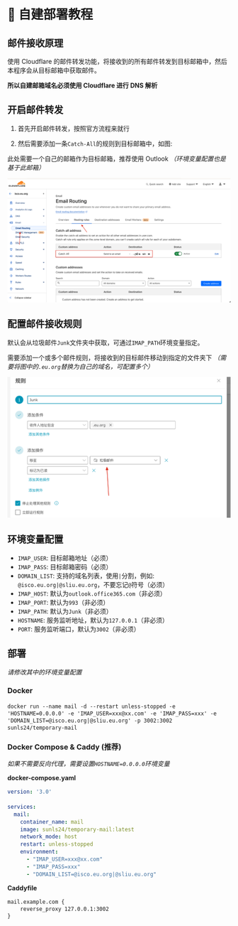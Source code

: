 # 🧰 自建部署教程

## 邮件接收原理

使用 Cloudflare 的邮件转发功能，将接收到的所有邮件转发到目标邮箱中，然后本程序会从目标邮箱中获取邮件。

**所以自建邮箱域名必须使用 Cloudflare 进行 DNS 解析**

## 开启邮件转发

1. 首先开启邮件转发，按照官方流程来就行

2. 然后需要添加一条`Catch-All`的规则到目标邮箱中，如图:

此处需要一个自己的邮箱作为目标邮箱，推荐使用 Outlook *（环境变量配置也是基于此邮箱）*

![email-routing.png](doc/email-routing.png)

## 配置邮件接收规则

默认会从垃圾邮件`Junk`文件夹中获取，可通过`IMAP_PATH`环境变量指定。

需要添加一个或多个邮件规则，将接收到的目标邮件移动到指定的文件夹下 *（需要将图中的`.eu.org`替换为自己的域名，可配置多个）*

![rule.png](doc/rule.png)

## 环境变量配置

- `IMAP_USER`: 目标邮箱地址（必须）
- `IMAP_PASS`: 目标邮箱密码（必须）
- `DOMAIN_LIST`: 支持的域名列表，使用`|`分割，例如: `@isco.eu.org|@sliu.eu.org`，不要忘记`@`符号（必须）
- `IMAP_HOST`: 默认为`outlook.office365.com`（非必须）
- `IMAP_PORT`: 默认为`993`（非必须）
- `IMAP_PATH`: 默认为`Junk`（非必须）
- `HOSTNAME`: 服务监听地址，默认为`127.0.0.1`（非必须）
- `PORT`: 服务监听端口，默认为`3002`（非必须）

## 部署

*请修改其中的环境变量配置*

### Docker

```shell
docker run --name mail -d --restart unless-stopped -e 'HOSTNAME=0.0.0.0' -e 'IMAP_USER=xxx@xx.com' -e 'IMAP_PASS=xxx' -e 'DOMAIN_LIST=@isco.eu.org|@sliu.eu.org' -p 3002:3002 sunls24/temporary-mail
```

### Docker Compose & Caddy (推荐)

*如果不需要反向代理，需要设置`HOSTNAME=0.0.0.0`环境变量*

**docker-compose.yaml**

```yaml
version: '3.0'

services:
  mail:
    container_name: mail
    image: sunls24/temporary-mail:latest
    network_mode: host
    restart: unless-stopped
    environment:
      - "IMAP_USER=xxx@xx.com"
      - "IMAP_PASS=xxx"
      - "DOMAIN_LIST=@isco.eu.org|@sliu.eu.org"
```

**Caddyfile**

```text
mail.example.com {
    reverse_proxy 127.0.0.1:3002
}
```